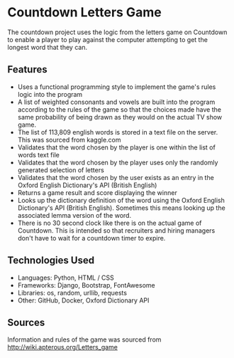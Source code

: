 # Countdown Letters Game

The countdown project uses the logic from the letters game on Countdown to enable a player to play against the computer attempting to get the longest word that they can.

## Features

- Uses a functional programming style to implement the game's rules logic into the program
- A list of weighted consonants and vowels are built into the program according to the rules of the game so that the choices made have the same probability of being drawn as they would on the actual TV show game.
- The list of 113,809 english words is stored in a text file on the server. This was sourced from kaggle.com
- Validates that the word chosen by the player is one within the list of words text file
- Validates that the word chosen by the player uses only the randomly generated selection of letters
- Validates that the word chosen by the user exists as an entry in the Oxford English Dictionary's API (British English)
- Returns a game result and score displaying the winner
- Looks up the dictionary definition of the word using the Oxford English Dictionary's API (British English). Sometimes this means looking up the associated lemma version of the word.
- There is no 30 second clock like there is on the actual game of Countdown. This is intended so that recruiters and hiring managers don't have to wait for a countdown timer to expire.

## Technologies Used

- Languages: Python, HTML / CSS
- Frameworks: Django, Bootstrap, FontAwesome
- Libraries: os, random, urllib, requests
- Other: GitHub, Docker, Oxford Dictionary API

## Sources

Information and rules of the game was sourced from <http://wiki.apterous.org/Letters_game>
